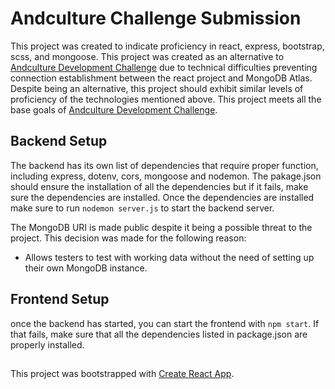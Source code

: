 # Andculture Challenge Submission
This project was created to indicate proficiency in react, express, bootstrap, scss, and mongoose. This project was created as an alternative to [Andculture Development Challenge](https://github.com/AndcultureCode/challenge-node-react) due to technical difficulties preventing connection establishment between the react project and MongoDB Atlas. Despite being an alternative, this project should exhibit similar levels of proficiency of the technologies mentioned above. This project meets all the base goals of [Andculture Development Challenge](https://github.com/AndcultureCode/challenge-node-react).

## Backend Setup

The backend has its own list of dependencies that require proper function, including express, dotenv, cors, mongoose and nodemon. The pakage.json should ensure the installation of all the dependencies but if it fails, make sure the dependencies are installed. Once the dependencies are installed make sure to run
`nodemon server.js` 
to start the backend server.

The MongoDB URI is made public despite it being a possible threat to the project. This decision was made for the following reason:
- Allows testers to test with working data without the need of setting up their own MongoDB instance.

## Frontend Setup

once the backend has started, you can start the frontend with `npm start`. If that fails, make sure that all the dependencies listed in package.json are properly installed.

##
This project was bootstrapped with [Create React App](https://github.com/facebook/create-react-app).
